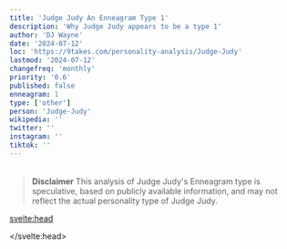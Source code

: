 ```yaml
---
title: 'Judge Judy An Enneagram Type 1'
description: 'Why Judge Judy appears to be a type 1'
author: 'DJ Wayne'
date: '2024-07-12'
loc: 'https://9takes.com/personality-analysis/Judge-Judy'
lastmod: '2024-07-12'
changefreq: 'monthly'
priority: '0.6'
published: false
enneagram: 1
type: ['other']
person: 'Judge-Judy'
wikipedia: ''
twitter: ''
instagram: ''
tiktok: ''
---
```


<!--
    childhood and upbringing
    first big success
    style habits and quirks that relate to their personality type
    stressful moments in their life and how they handled them
    comfort- moments in their life where they are doing well and killing it
-->
<!-- // keywords:  -->

<script>
	// import  PopCard  from "$lib/components/atoms/PopCard.svelte";
import BlogPurpose from '$lib/components/blog/BlogPurpose.svelte'
</script>

<div
	style="display: flex;
    justify-content: center;
    margin: 1rem 0;
	"
>
	<!-- <PopCard
		image={`/types/1s/${'Judge-Judy'}.webp`}
		enneagramType={1}
		showIcon={false}
		displayText="Judge Judy"
		subtext=""
	/> -->
</div>

> **Disclaimer** This analysis of Judge Judy's Enneagram type is speculative, based on publicly available information, and may not reflect the actual personality type of Judge Judy.

<p class="firstLetter"></p>

<svelte:head>

<script type="application/ld+json">

</script>

</svelte:head>

<style lang="scss"></style>
